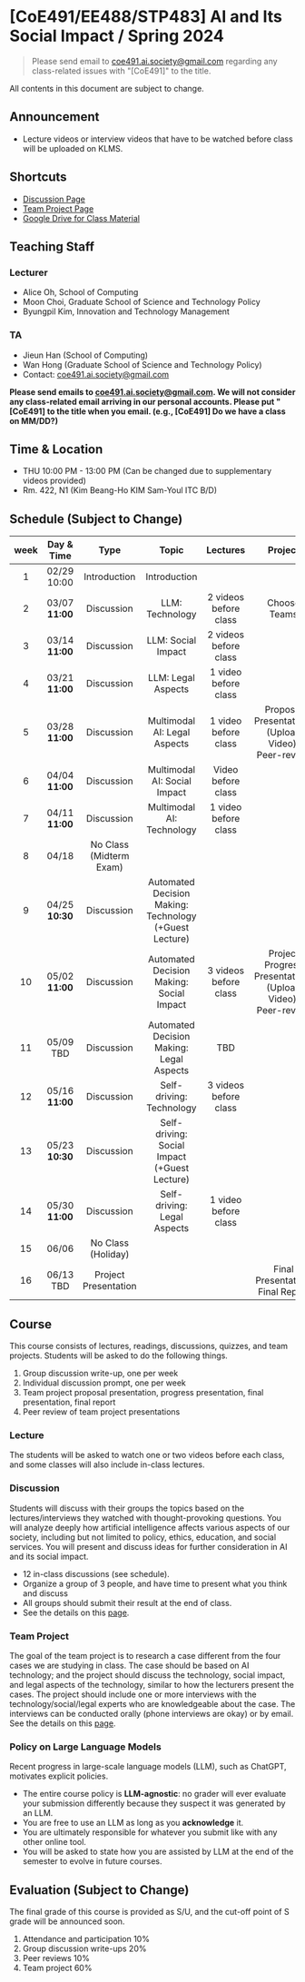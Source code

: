 # [CoE491/EE488/STP483] AI and Its Social Impact / Spring 2024

> Please send email to <coe491.ai.society@gmail.com> regarding any class-related issues with "[CoE491]" to the title.

All contents in this document are subject to change.

## Announcement
* Lecture videos or interview videos that have to be watched before class will be uploaded on KLMS.

## Shortcuts
* [Discussion Page](https://uilab-kaist.github.io/coe491-ai-and-society-spring-2024/discussion)
* [Team Project Page](https://uilab-kaist.github.io/coe491-ai-and-society-spring-2024/project)
* [Google Drive for Class Material](https://drive.google.com/drive/folders/1AAJ-MXqoQmytCkNWNpFfU_j72N_LKGf-?usp=drive_link)

## Teaching Staff
### Lecturer
* Alice Oh, School of Computing
* Moon Choi, Graduate School of Science and Technology Policy
* Byungpil Kim, Innovation and Technology Management

### TA
* Jieun Han (School of Computing)
* Wan Hong (Graduate School of Science and Technology Policy)
* Contact: coe491.ai.society@gmail.com

**Please send emails to coe491.ai.society@gmail.com. We will not consider any class-related email arriving in our personal accounts. Please put "[CoE491] to the title when you email. (e.g., [CoE491] Do we have a class on MM/DD?)**

## Time & Location
* THU 10:00 PM - 13:00 PM (Can be changed due to supplementary videos provided)
* Rm. 422, N1 (Kim Beang-Ho KIM Sam-Youl ITC B/D)

## Schedule (Subject to Change)

|  week |                    Day & Time                    |                Type             |                      Topic                    |      Lectures     |           Project          |
|:-----:|:-----------------------------------------:|:-------------------------------:|:---------------------------------------------:|:--------------:|:--------------------------:|
|   1   | 02/29 <br/> 10:00                            | Introduction <br/> | Introduction | | |
|   2   | 03/07 <br/> **11:00**                        | Discussion     | LLM: Technology | 2 videos before class | Choose Teams |
|   3   | 03/14 <br/> **11:00**                        | Discussion     | LLM: Social Impact | 2 videos before class | |
|   4   | 03/21 <br/> **11:00**                         | Discussion     | LLM: Legal Aspects        | 1 video before class | |
|   5   | 03/28 <br/> **11:00**                        | Discussion     | Multimodal AI: Legal Aspects | 1 video before class | Proposal Presentations (Upload Video), Peer-review |
|   6   | 04/04 <br/> **11:00**                        | Discussion     | Multimodal AI: Social Impact | Video before class | |
|   7   | 04/11 <br/> **11:00**                         | Discussion     | Multimodal AI: Technology | 1 video before class | |
|   8   | 04/18                              | No Class (Midterm Exam) | | | |
|   9   | 04/25 <br/> **10:30**                              | Discussion    | Automated Decision Making: Technology (+Guest Lecture) |  | |
|   10  | 05/02 <br/> **11:00**                           | Discussion    | Automated Decision Making: Social Impact |  3 videos before class |Project Progress Presentations (Upload Video), Peer-review|
|   11  | 05/09 <br/> TBD                             | Discussion    | Automated Decision Making: Legal Aspects| TBD | |
|   12  | 05/16 <br/> **11:00**                          | Discussion    | Self-driving: Technology | 3 videos before class | |
|   13  | 05/23 <br/> **10:30**                       | Discussion    | Self-driving: Social Impact (+Guest Lecture) | | |
|   14  | 05/30 <br/> **11:00**                        | Discussion       | Self-driving: Legal Aspects | 1 video before class| |
|   15  | 06/06 <br/>                 | No Class (Holiday) | | | |
|   16  | 06/13 <br/> TBD                             | Project Presentation          |                           | | Final Presentation; Final Report |

## Course
This course consists of lectures, readings, discussions, quizzes, and team projects.
Students will be asked to do the following things.  

1.	Group discussion write-up, one per week 
2.  Individual discussion prompt, one per week
3.	Team project proposal presentation, progress presentation, final presentation, final report  
4.	Peer review of team project presentations

### Lecture
The students will be asked to watch one or two videos before each class, and some classes will also include in-class lectures.

### Discussion
Students will discuss with their groups the topics based on the lectures/interviews they watched with thought-provoking questions.
You will analyze deeply how artificial intelligence affects various aspects of our society, including but not limited to policy, ethics, education, and social services.
You will present and discuss ideas for further consideration in AI and its social impact.
* 12 in-class discussions (see schedule).
* Organize a group of 3 people, and have time to present what you think and discuss
* All groups should submit their result at the end of class.
* See the details on this [page](https://uilab-kaist.github.io/coe491-ai-and-society-spring-2024/discussion).

### Team Project
The goal of the team project is to research a case different from the four cases we are studying in class. The case should be based on AI technology; and the project should discuss the technology, social impact, and legal aspects of the technology, similar to how the lecturers present the cases. The project should include one or more interviews with the technology/social/legal experts who are knowledgeable about the case. The interviews can be conducted orally (phone interviews are okay) or by email. See the details on this [page](https://uilab-kaist.github.io/cs492-ai-and-society-spring-2024/project).

### Policy on Large Language Models
Recent progress in large-scale language models (LLM), such as ChatGPT, motivates explicit policies.
* The entire course policy is **LLM-agnostic**: no grader will ever evaluate your submission differently because they suspect it was generated by an LLM.
* You are free to use an LLM as long as you **acknowledge** it.
* You are ultimately responsible for whatever you submit like with any other online tool.
* You will be asked to state how you are assisted by LLM at the end of the semester to evolve in future courses.

## Evaluation (Subject to Change)
The final grade of this course is provided as S/U, and the cut-off point of S grade will be announced soon.
1.	Attendance and participation 10%
2.	Group discussion write-ups 20%
3.	Peer reviews 10%
4.	Team project 60%
